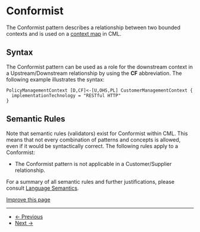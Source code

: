 
# Conformist

The Conformist pattern describes a relationship between two bounded contexts and is used on a [context map](/docs/context-map/) in CML.

## Syntax

The Conformist pattern can be used as a role for the downstream context in a Upstream/Downstream relationship by using the **CF** abbreviation.
The following example illustrates the syntax:

```
PolicyManagementContext [D,CF]<-[U,OHS,PL] CustomerManagementContext {
  implementationTechnology = "RESTful HTTP"
}

```

## Semantic Rules

Note that semantic rules (validators) exist for Conformist within CML. This means that not every combination of patterns and concepts is allowed, even if it would be syntactically correct.
The following rules apply to a Conformist:

* The Conformist pattern is not applicable in a Customer/Supplier relationship.

For a summary of all semantic rules and further justifications, please consult [Language Semantics](/docs/language-model/).

[Improve this page](https://github.com/ContextMapper/contextmapper.github.io/blob/master/_docs/language-reference/conformist.md)

---

* [← Previous](/docs/customer-supplier/)
* [Next →](/docs/open-host-service/)

